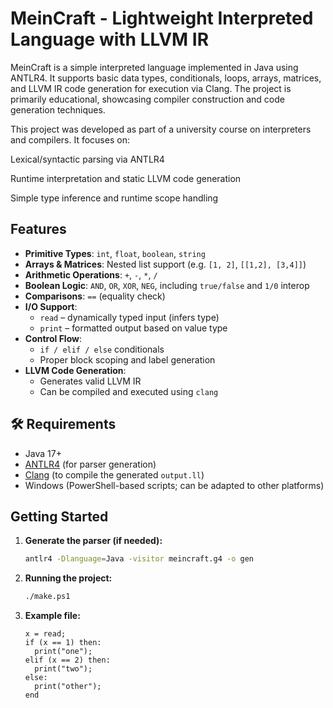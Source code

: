 # MeinCraft - Lightweight Interpreted Language with LLVM IR

MeinCraft is a simple interpreted language implemented in Java using ANTLR4. It supports basic data types, conditionals, loops, arrays, matrices, and LLVM IR code generation for execution via Clang. The project is primarily educational, showcasing compiler construction and code generation techniques.

This project was developed as part of a university course on interpreters and compilers. It focuses on:

Lexical/syntactic parsing via ANTLR4

Runtime interpretation and static LLVM code generation

Simple type inference and runtime scope handling

## Features

- **Primitive Types**: `int`, `float`, `boolean`, `string`
- **Arrays & Matrices**: Nested list support (e.g. `[1, 2]`, `[[1,2], [3,4]]`)
- **Arithmetic Operations**: `+`, `-`, `*`, `/`
- **Boolean Logic**: `AND`, `OR`, `XOR`, `NEG`, including `true/false` and `1/0` interop
- **Comparisons**: `==` (equality check)
- **I/O Support**:
  - `read` – dynamically typed input (infers type)
  - `print` – formatted output based on value type
- **Control Flow**:
  - `if / elif / else` conditionals
  - Proper block scoping and label generation
- **LLVM Code Generation**:
  - Generates valid LLVM IR
  - Can be compiled and executed using `clang`

## 🛠 Requirements

- Java 17+
- [ANTLR4](https://www.antlr.org/) (for parser generation)
- [Clang](https://clang.llvm.org/) (to compile the generated `output.ll`)
- Windows (PowerShell-based scripts; can be adapted to other platforms)

## Getting Started

1. **Generate the parser (if needed):**

   ```bash
   antlr4 -Dlanguage=Java -visitor meincraft.g4 -o gen

2. **Running the project:**
   ```bash
   ./make.ps1

3. **Example file:**
   ```text
   x = read;
   if (x == 1) then:
     print("one");
   elif (x == 2) then:
     print("two");
   else:
     print("other");
   end
